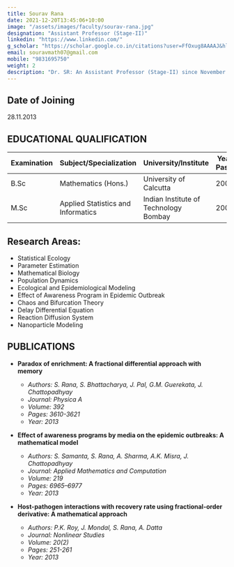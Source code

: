 ```yaml
---
title: Sourav Rana
date: 2021-12-20T13:45:06+10:00
image: "/assets/images/faculty/sourav-rana.jpg"
designation: "Assistant Professor (Stage-II)"
linkedin: "https://www.linkedin.com/"
g_scholar: "https://scholar.google.co.in/citations?user=FfOxug8AAAAJ&hl=en"
email: souravmath07@gmail.com
mobile: "9831695750"
weight: 2
description: "Dr. SR: An Assistant Professor (Stage-II) since November 2013, SR's academic journey includes a B.Sc. in Mathematics (Hons.) from the University of Calcutta (2006) and an M.Sc. in Applied Statistics and Informatics from the Indian Institute of Technology Bombay (2009). SR's research areas encompass Statistical Ecology, Mathematical Biology, Population Dynamics, and more."
---
```



## Date of Joining	
 28.11.2013

## EDUCATIONAL QUALIFICATION

| Examination | Subject/Specialization            | University/Institute             | Year of Passing | Division  |
|-------------|----------------------------------|----------------------------------|-----------------|-----------|
| B.Sc        | Mathematics (Hons.)              | University of Calcutta           | 2006            | 1st       |
| M.Sc        | Applied Statistics and Informatics | Indian Institute of Technology Bombay | 2009    | 1st       |

## Research Areas:

- Statistical Ecology
- Parameter Estimation
- Mathematical Biology
- Population Dynamics
- Ecological and Epidemiological Modeling
- Effect of Awareness Program in Epidemic Outbreak
- Chaos and Bifurcation Theory
- Delay Differential Equation
- Reaction Diffusion System
- Nanoparticle Modeling




## PUBLICATIONS
- **Paradox of enrichment: A fractional differential approach with memory**
  - *Authors: S. Rana, S. Bhattacharya, J. Pal, G.M. Guerekata, J. Chattopadhyay*
  - *Journal: Physica A*
  - *Volume: 392*
  - *Pages: 3610-3621*
  - *Year: 2013*

- **Effect of awareness programs by media on the epidemic outbreaks: A mathematical model**
  - *Authors: S. Samanta, S. Rana, A. Sharma, A.K. Misra, J. Chattopadhyay*
  - *Journal: Applied Mathematics and Computation*
  - *Volume: 219*
  - *Pages: 6965–6977*
  - *Year: 2013*

- **Host-pathogen interactions with recovery rate using fractional-order derivative: A mathematical approach**
  - *Authors: P.K. Roy, J. Mondal, S. Rana, A. Datta*
  - *Journal: Nonlinear Studies*
  - *Volume: 20(2)*
  - *Pages: 251-261*
  - *Year: 2013*
